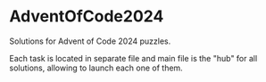 # AdventOfCode2024

Solutions for Advent of Code 2024 puzzles.

Each task is located in separate file and main file is the "hub" for all solutions, allowing to launch each one of them.

